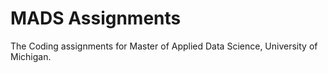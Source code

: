 # MADS Assignments
The Coding assignments for Master of Applied Data Science, University of Michigan.
